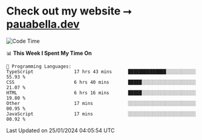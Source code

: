 # Check out my website ⭢ [pauabella.dev](https://pauabella.dev)

<!--START_SECTION:waka-->
![Code Time](http://img.shields.io/badge/Code%20Time-2%2C898%20hrs%2054%20mins-blue)

📊 **This Week I Spent My Time On** 

```text
💬 Programming Languages: 
TypeScript               17 hrs 43 mins      ██████████████░░░░░░░░░░░   55.93 % 
CSS                      6 hrs 40 mins       █████░░░░░░░░░░░░░░░░░░░░   21.07 % 
HTML                     6 hrs 16 mins       █████░░░░░░░░░░░░░░░░░░░░   19.80 % 
Other                    17 mins             ░░░░░░░░░░░░░░░░░░░░░░░░░   00.95 % 
JavaScript               17 mins             ░░░░░░░░░░░░░░░░░░░░░░░░░   00.92 % 
```


 Last Updated on 25/01/2024 04:05:54 UTC
<!--END_SECTION:waka-->
